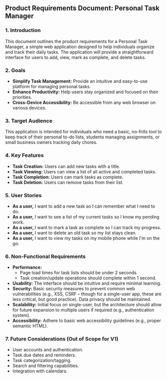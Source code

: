 ## **Product Requirements Document: Personal Task Manager**

### **1\. Introduction**

This document outlines the product requirements for a Personal Task Manager, a simple web application designed to help individuals organize and track their daily tasks. The application will provide a straightforward interface for users to add, view, mark as complete, and delete tasks.

### **2\. Goals**

* **Simplify Task Management:** Provide an intuitive and easy-to-use platform for managing personal tasks.  
* **Enhance Productivity:** Help users stay organized and focused on their priorities.  
* **Cross-Device Accessibility:** Be accessible from any web browser on various devices.

### **3\. Target Audience**

This application is intended for individuals who need a basic, no-frills tool to keep track of their personal to-do lists, students managing assignments, or small business owners tracking daily chores.

### **4\. Key Features**

* **Task Creation:** Users can add new tasks with a title.  
* **Task Viewing:** Users can view a list of all active and completed tasks.  
* **Task Completion:** Users can mark tasks as complete.  
* **Task Deletion:** Users can remove tasks from their list.

### **5\. User Stories**

* **As a user,** I want to add a new task so I can remember what I need to do.  
* **As a user,** I want to see a list of my current tasks so I know my pending work.  
* **As a user,** I want to mark a task as complete so I can track my progress.  
* **As a user,** I want to delete an old task so my list stays clean.  
* **As a user,** I want to view my tasks on my mobile phone while I'm on the go.

### **6\. Non-Functional Requirements**

* **Performance:**  
  * Page load times for task lists should be under 2 seconds.  
  * Task creation/update operations should complete within 1 second.  
* **Usability:** The interface should be intuitive and require minimal learning.  
* **Security:** Basic security measures to prevent common web vulnerabilities (e.g., XSS, CSRF – though for a single-user app, these are less critical, but good practice). Data privacy should be maintained.  
* **Scalability:** Initial focus on single-user, but the architecture should allow for future expansion to multiple users if required (e.g., authentication system).  
* **Accessibility:** Adhere to basic web accessibility guidelines (e.g., proper semantic HTML).

### **7\. Future Considerations (Out of Scope for V1)**

* User accounts and authentication.  
* Task due dates and reminders.  
* Task categorization/tagging.  
* Search and filtering capabilities.  
* Integration with calendars.